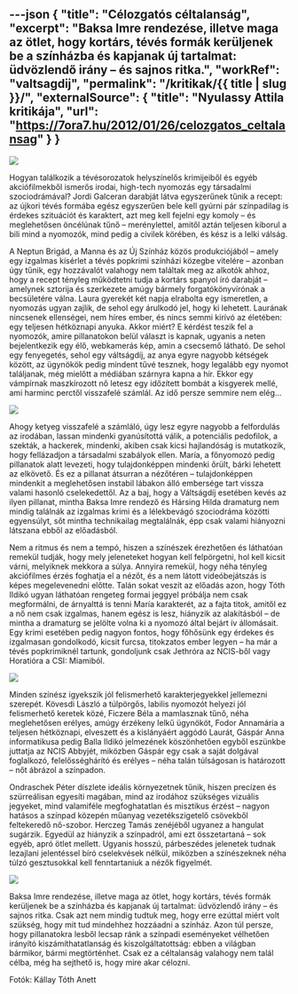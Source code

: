 ---json
{
    "title": "Célozgatós céltalanság",
    "excerpt": "Baksa Imre rendezése, illetve maga az ötlet, hogy kortárs, tévés formák kerüljenek be a színházba és kapjanak új tartalmat: üdvözlendő irány – és sajnos ritka.",
    "workRef": "valtsagdij",
    "permalink": "/kritikak/{{ title | slug }}/",
    "externalSource": {
        "title": "Nyulassy Attila kritikája",
        "url": "https://7ora7.hu/2012/01/26/celozgatos_celtalansag"
    }
}
---

<img src="{{ 'celozgatos-celtalansag/valtsagdij-01.jpg' | postImage('critics') }}" class="align-right" />

Hogyan találkozik a tévésorozatok helyszínelős krimijeiből és egyéb akciófilmekből ismerős irodai, high-tech nyomozás egy társadalmi szociodrámával? Jordi Galceran darabját látva egyszerűnek tűnik a recept: az újkori tévés formába egész egyszerűen bele kell gyúrni pár színpadilag is érdekes szituációt és karaktert, azt meg kell fejelni egy komoly – és meglehetősen öncélúnak tűnő – merénylettel, amitől aztán teljesen kiborul a bili mind a nyomozók, mind pedig a civilek körében, és kész is a lelki válság.

A Neptun Brigád, a Manna és az Új Színház közös produkciójából – amely egy izgalmas kísérlet a tévés popkrimi színházi közegbe vitelére – azonban úgy tűnik, egy hozzávalót valahogy nem találtak meg az alkotók ahhoz, hogy a recept tényleg működtetni tudja a kortárs spanyol író darabját – amelynek sztorija és szerkezete amúgy bármely forgatókönyvírónak a becsületére válna. Laura gyerekét két napja elrabolta egy ismeretlen, a nyomozás ugyan zajlik, de sehol egy árulkodó jel, hogy ki lehetett. Laurának nincsenek ellenségei, nem híres ember, és nincs semmi kirívó az életében: egy teljesen hétköznapi anyuka. Akkor miért? E kérdést teszik fel a nyomozók, amire pillanatokon belül választ is kapnak, ugyanis a neten bejelentkezik egy élő, webkamerás kép, amin a csecsemő látható. De sehol egy fenyegetés, sehol egy váltságdíj, az anya egyre nagyobb kétségek között, az ügynökök pedig mindent tűvé tesznek, hogy legalább egy nyomot találjanak, még mielőtt a médiában szárnyra kapna a hír. Ekkor egy vámpírnak maszkírozott nő letesz egy időzített bombát a kisgyerek mellé, ami harminc perctől visszafelé számlál. Az idő persze semmire nem elég…

<img src="{{ 'celozgatos-celtalansag/valtsagdij-02.jpg' | postImage('critics') }}" class="align-left" />

Ahogy ketyeg visszafelé a számláló, úgy lesz egyre nagyobb a felfordulás az irodában, lassan mindenki gyanúsítottá válik, a potenciális pedofilok, a szekták, a hackerek, mindenki, akiben csak kicsi hajlandóság is mutatkozik, hogy fellázadjon a társadalmi szabályok ellen. María, a főnyomozó pedig pillanatok alatt levezeti, hogy tulajdonképpen mindenki őrült, bárki lehetett az elkövető. És ez a pillanat átsurran a nézőtéren – tulajdonképpen mindenkit a meglehetősen instabil lábakon álló embersége tart vissza valami hasonló cselekedettől. Az a baj, hogy a Váltságdíj esetében kevés az ilyen pillanat, mintha Baksa Imre rendező és Hársing Hilda dramaturg nem mindig találnák az izgalmas krimi és a lélekbevágó szociodráma közötti egyensúlyt, sőt mintha technikailag megtalálnák, épp csak valami hiányozni látszana ebből az előadásból.


Nem a ritmus és nem a tempó, hiszen a színészek érezhetően és láthatóan remekül tudják, hogy mely jeleneteket hogyan kell felpörgetni, hol kell kicsit várni, melyiknek mekkora a súlya. Annyira remekül, hogy néha tényleg akciófilmes érzés foghatja el a nézőt, és a nem látott videóbejátszás is képes megelevenedni előtte. Talán sokat veszít az előadás azon, hogy Tóth Ildikó ugyan láthatóan rengeteg formai jeggyel próbálja nem csak megformálni, de árnyalttá is tenni María karakterét, az a fajta titok, amitől ez a nő nem csak izgalmas, hanem egész is lesz, hiányzik az alakításból – de mintha a dramaturg se jelölte volna ki a nyomozó által bejárt ív állomásait. Egy krimi esetében pedig nagyon fontos, hogy főhősünk egy érdekes és izgalmasan gondolkodó, kicsit furcsa, titokzatos ember legyen – ha már a tévés popkrimiknél tartunk, gondoljunk csak Jethróra az NCIS-ből vagy Horatióra a CSI: Miamiból.

<img src="{{ 'celozgatos-celtalansag/valtsagdij-03.jpg' | postImage('critics') }}" class="align-right" />

Minden színész igyekszik jól felismerhető karakterjegyekkel jellemezni szerepét. Kövesdi László a túlpörgős, labilis nyomozót helyezi jól felismerhető keretek közé, Ficzere Béla a mamlasznak tűnő, néha meglehetősen erélyes, amúgy érzékeny lelkű ügynököt, Fodor Annamária a teljesen hétköznapi, elveszett és a kislányáért aggódó Laurát, Gáspár Anna informatikusa pedig Balla Ildikó jelmezének köszönhetően egyből eszünkbe juttatja az NCIS Abbyjét, miközben Gáspár egy csak a saját dolgával foglalkozó, felelősséghárító és erélyes – néha talán túlságosan is határozott – nőt ábrázol a színpadon.

Ondraschek Péter díszlete ideális környezetnek tűnik, hiszen precízen és szürreálisan egyesíti magában, mind az irodához szükséges vizuális jegyeket, mind valamiféle megfoghatatlan és misztikus érzést – nagyon hatásos a színpad közepén műanyag vezetékszigetelő csövekből feltekeredő nő-szobor. Herczeg Tamás zenéjéből ugyanez a hangulat sugárzik. Egyedül az hiányzik a színpadról, ami ezt összetartaná – sok egyéb, apró ötlet mellett. Ugyanis hosszú, párbeszédes jelenetek tudnak lezajlani jelentéssel bíró cselekvések nélkül, miközben a színészeknek néha túlzó gesztusokkal kell fenntartaniuk a nézők figyelmét.

<img src="{{ 'celozgatos-celtalansag/valtsagdij-04.jpg' | postImage('critics') }}" class="align-left" />

Baksa Imre rendezése, illetve maga az ötlet, hogy kortárs, tévés formák kerüljenek be a színházba és kapjanak új tartalmat: üdvözlendő irány – és sajnos ritka. Csak azt nem mindig tudtuk meg, hogy erre ezúttal miért volt szükség, hogy mit tud mindehhez hozzáadni a színház. Azon túl persze, hogy pillanatokra lesből lecsap ránk a színpadi eseményeket vélhetően irányító kiszámíthatatlanság és kiszolgáltatottság: ebben a világban bármikor, bármi megtörténhet. Csak ez a céltalanság valahogy nem talál célba, még ha sejthető is, hogy mire akar célozni.

Fotók: Kállay Tóth Anett